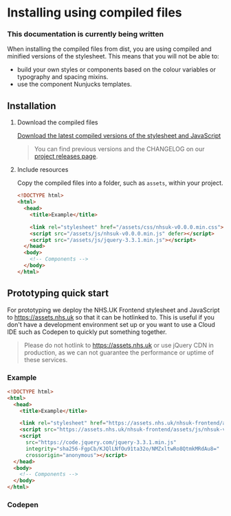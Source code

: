 # Installing using compiled files

### **This documentation is currently being written** 

When installing the compiled files from dist, you are using compiled and minified versions of the stylesheet. This means that you will not be able to:

- build your own styles or components based on the colour variables or typography and spacing mixins.
- use the component Nunjucks templates.

## Installation

1. Download the compiled files

    [Download the latest compiled versions of the stylesheet and JavaScript](https://github.com/nhsuk/nhsuk-frontend/tree/master/dist)

    > You can find previous versions and the CHANGELOG on our [project releases page](https://github.com/nhsuk/nhsuk-frontend/releases).

  2. Include resources  

        Copy the compiled files into a folder, such as `assets`, within your project.

      ```html
      <!DOCTYPE html>
      <html>
        <head>
          <title>Example</title>

          <link rel="stylesheet" href="/assets/css/nhsuk-v0.0.0.min.css">
          <script src="/assets/js/nhsuk-v0.0.0.min.js" defer></script>
          <script src="/assets/js/jquery-3.3.1.min.js"></script>
        </head>
        <body>
          <!-- Components -->
        </body>
      </html>
      ```

## Prototyping quick start

For prototyping we deploy the NHS.UK Frontend stylesheet and JavaScript to https://assets.nhs.uk so that it can be hotlinked to. This is useful if you don't have
a development environment set up or you want to use a Cloud IDE such as Codepen to quickly put something together.

> Please do not hotlink to https://assets.nhs.uk or use jQuery CDN in production, as we can not guarantee the performance or uptime of these services.

### Example

```html
<!DOCTYPE html>
<html>
  <head>
    <title>Example</title>

    <link rel="stylesheet" href="https://assets.nhs.uk/nhsuk-frontend/assets/css/nhsuk-v0.0.0.min.css">
    <script src="https://assets.nhs.uk/nhsuk-frontend/assets/js/nhsuk-v0.0.0.min.js" defer></script>
    <script
      src="https://code.jquery.com/jquery-3.3.1.min.js"
      integrity="sha256-FgpCb/KJQlLNfOu91ta32o/NMZxltwRo8QtmkMRdAu8="
      crossorigin="anonymous"></script>
  </head>
  <body>
    <!-- Components -->
  </body>
</html>
```

### Codepen

